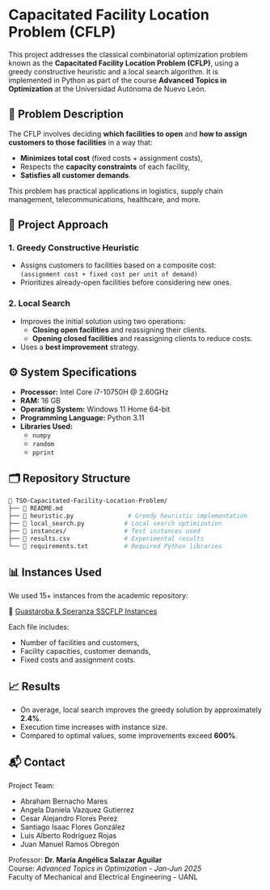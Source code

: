 # Capacitated Facility Location Problem (CFLP)

This project addresses the classical combinatorial optimization problem known as the **Capacitated Facility Location Problem (CFLP)**, using a greedy constructive heuristic and a local search algorithm. It is implemented in Python as part of the course **Advanced Topics in Optimization** at the Universidad Autónoma de Nuevo León.

## 📌 Problem Description

The CFLP involves deciding **which facilities to open** and **how to assign customers to those facilities** in a way that:
- **Minimizes total cost** (fixed costs + assignment costs),
- Respects the **capacity constraints** of each facility,
- **Satisfies all customer demands**.

This problem has practical applications in logistics, supply chain management, telecommunications, healthcare, and more.

## 🧠 Project Approach

### 1. **Greedy Constructive Heuristic**
- Assigns customers to facilities based on a composite cost:  
  `(assignment cost + fixed cost per unit of demand)`
- Prioritizes already-open facilities before considering new ones.

### 2. **Local Search**
- Improves the initial solution using two operations:
  - **Closing open facilities** and reassigning their clients.
  - **Opening closed facilities** and reassigning clients to reduce costs.
- Uses a **best improvement** strategy.

## ⚙️ System Specifications

- **Processor:** Intel Core i7-10750H @ 2.60GHz  
- **RAM:** 16 GB  
- **Operating System:** Windows 11 Home 64-bit  
- **Programming Language:** Python 3.11  
- **Libraries Used:**  
  - `numpy`  
  - `random`  
  - `pprint`  

## 🗂️ Repository Structure

```bash
📁 TSO-Capacitated-Facility-Location-Problem/
├── 📄 README.md
├── 📄 heuristic.py               # Greedy heuristic implementation
├── 📄 local_search.py           # Local search optimization
├── 📁 instances/                # Test instances used
├── 📄 results.csv               # Experimental results
└── 📄 requirements.txt          # Required Python libraries
```

## 📊 Instances Used

We used 15+ instances from the academic repository:

🔗 [Guastaroba & Speranza SSCFLP Instances](https://or-brescia.unibs.it/instances/instances_sscflp)

Each file includes:
- Number of facilities and customers,
- Facility capacities, customer demands,
- Fixed costs and assignment costs.

## 📈 Results

- On average, local search improves the greedy solution by approximately **2.4%**.
- Execution time increases with instance size.
- Compared to optimal values, some improvements exceed **600%**.

## 📬 Contact

Project Team:
- Abraham Bernacho Mares
- Angela Daniela Vazquez Gutierrez
- Cesar Alejandro Flores Perez
- Santiago Isaac Flores González
- Luis Alberto Rodríguez Rojas
- Juan Manuel Ramos Obregon

Professor: **Dr. María Angélica Salazar Aguilar**  
Course: *Advanced Topics in Optimization - Jan-Jun 2025*  
Faculty of Mechanical and Electrical Engineering - UANL
